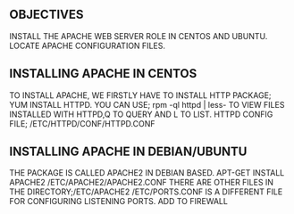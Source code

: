 OBJECTIVES
--
INSTALL THE APACHE WEB SERVER ROLE IN CENTOS AND UBUNTU.
LOCATE APACHE CONFIGURATION FILES.

INSTALLING APACHE IN CENTOS
--
TO INSTALL APACHE, WE FIRSTLY HAVE TO INSTALL HTTP PACKAGE;
YUM INSTALL HTTPD.
YOU CAN USE;
rpm -ql httpd | less- TO VIEW FILES INSTALLED WITH HTTPD,Q TO QUERY AND L TO LIST.
HTTPD CONFIG FILE;
/ETC/HTTPD/CONF/HTTPD.CONF

INSTALLING APACHE IN DEBIAN/UBUNTU
--
THE PACKAGE IS CALLED APACHE2 IN DEBIAN BASED.
APT-GET INSTALL APACHE2
/ETC/APACHE2/APACHE2.CONF
THERE ARE OTHER FILES IN THE DIRECTORY;/ETC/APACHE2
/ETC/PORTS.CONF IS A DIFFERENT FILE FOR CONFIGURING LISTENING PORTS.
ADD TO FIREWALL
